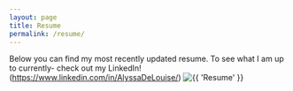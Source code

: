 ```yaml
---
layout: page
title: Resume
permalink: /resume/
---
```

Below you can find my most recently updated resume. To see what I am up to currently- check out my LinkedIn!(https://www.linkedin.com/in/AlyssaDeLouise/)
<img src="{{ site.baseurl }}/images/picresume.jpg" alt="{{ 'Resume' }}">

